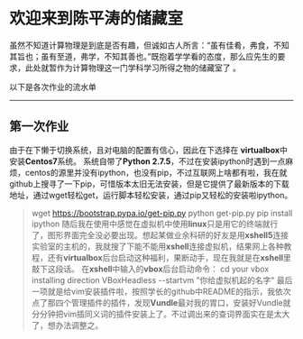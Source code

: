 欢迎来到陈平涛的储藏室
===================


虽然不知道计算物理是到底是否有趣，但诚如古人所言：“虽有佳肴，弗食，不知其旨也；虽有至道，弗学，不知其善也。”既抱着学学看的态度，那么应先生的要求，此处就暂作为计算物理这一门学科学习所得之物的储藏室了 。

以下是各次作业的流水单

----------


第一次作业
-------------

由于在下懒于切换系统，且对电脑的配置有信心，因此在下选择在 **virtualbox**中安装**Centos7**系统。
系统自带了**Python 2.7.5**，不过在安装ipython时遇到一点麻烦，centos的源里并没有ipython，也没有pip，不过互联网上啥都有啦，我在就github上搜寻了一下pip，可惜版本太旧无法安装，但是它提供了最新版本的下载地址，通过wget轻松get，运行脚本轻松安装，通过pip又轻松的安装啦ipython。
> wget https://bootstrap.pypa.io/get-pip.py
> python get-pip.py
> pip install ipython
随后我在使用中感觉在虚拟机中使用**linux**只是用它的终端就行了，图形界面完全没必要出现。想起某做业余科研的好友是用**xshell5**连接实验室的主机的，我就搜了下能不能用**xshell**连接虚拟机，结果网上各种教程，还有**virtualbox**后台启动这种福利，果断动手，现在我就是在**xshell**里敲下这段话。
> 在**xshell**中输入的**vbox**后台启动命令：
> cd your vbox installing direction
> VBoxHeadless --startvm "你给虚拟机起的名字"
最后一项就是给vim安装插件啦，按照学长的github中README的指示，我依次点了那四个管理插件的插件，发现**Vundle**最对我的胃口，安装好Vundle就分分钟把vim插同义词的插件安装上了。不过调出来的查词界面实在是太大了，想办法调整之。

